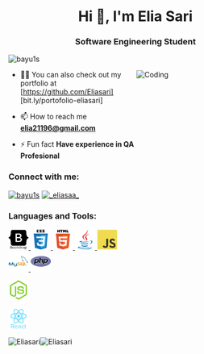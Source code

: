 <h1 align="center">Hi 👋, I'm Elia Sari</h1>
<h3 align="center"> Software Engineering Student</h3>

<p align="left"> <img src="https://komarev.com/ghpvc/?username=bayu1s&label=Profile%20views&color=129e00&style=plastic" alt="bayu1s" /> </p>
<img align="right" alt="Coding" width="250" height="400" src="byu.jpg">

- 👨‍💻 You can also check out my portfolio at [https://github.com/Eliasari]
[bit.ly/portofolio-eliasari]

- 📫 How to reach me **elia21196@gmail.com**

- ⚡ Fun fact **Have experience in QA Profesional**

<h3 align="left">Connect with me:</h3>
<p align="left">

<a href="https://www.linkedin.com/in/elia-sari-1500b8215/" target="blank"><img align="center" src="https://cdn.jsdelivr.net/npm/simple-icons@3.0.1/icons/linkedin.svg" alt="bayu1s" height="30" width="40" /></a>
<a href="https://www.instagram.com/_eliasaa_/"><img align="center" src="https://cdn.jsdelivr.net/npm/simple-icons@3.0.1/icons/instagram.svg" alt="_eliasaa_" height="30" width="40" /></a>

</p>

<h3 align="left">Languages and Tools:</h3>
<p align="left"> <a href="https://getbootstrap.com" target="_blank" rel="noreferrer"> <img src="https://raw.githubusercontent.com/devicons/devicon/master/icons/bootstrap/bootstrap-plain-wordmark.svg" alt="bootstrap" width="40" height="40"/> </a> <a href="https://www.w3schools.com/css/" target="_blank" rel="noreferrer"> <img src="https://raw.githubusercontent.com/devicons/devicon/master/icons/css3/css3-original-wordmark.svg" alt="css3" width="40" height="40"/> </a> <a href="https://www.w3.org/html/" target="_blank" rel="noreferrer"> <img src="https://raw.githubusercontent.com/devicons/devicon/master/icons/html5/html5-original-wordmark.svg" alt="html5" width="40" height="40"/> </a> <a href="https://www.java.com" target="_blank" rel="noreferrer"> <img src="https://raw.githubusercontent.com/devicons/devicon/master/icons/java/java-original.svg" alt="java" width="40" height="40"/> </a> <a href="https://developer.mozilla.org/en-US/docs/Web/JavaScript" target="_blank" rel="noreferrer"> <img src="https://raw.githubusercontent.com/devicons/devicon/master/icons/javascript/javascript-original.svg" alt="javascript" width="40" height="40"/> </a> <a href="https://www.mysql.com/" target="_blank" rel="noreferrer"> <img src="https://raw.githubusercontent.com/devicons/devicon/master/icons/mysql/mysql-original-wordmark.svg" alt="mysql" width="40" height="40"/> </a> <a href="https://www.php.net" target="_blank" rel="noreferrer"> <img src="https://raw.githubusercontent.com/devicons/devicon/master/icons/php/php-original.svg" alt="php" width="40" height="40"/> </a>

<a href="https://nodejs.org/en" target="_blank" rel="noreferrer"> <img src="https://raw.githubusercontent.com/devicons/devicon/master/icons/nodejs/nodejs-plain.svg" alt="node.js" width="40" height="40"/> </a>

<a href="https://react.dev/" target="_blank" rel="noreferrer"> <img src="https://raw.githubusercontent.com/devicons/devicon/master/icons/react/react-original-wordmark.svg" alt="react_JS" width="40" height="40"/> </a>

 </p>

<p><img align="left" src="https://github-readme-stats.vercel.app/api/?username=Eliasari&count_private=true&theme=tokyonight&showicons=true" alt="Eliasari" /></p>
<p>&nbsp;<img align="left" src="https://github-readme-stats.vercel.app/api/top-langs/?username=Eliasari&langs_count=5&theme=tokyonight" alt="Eliasari" /></p>